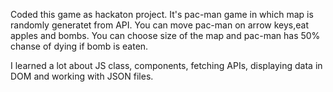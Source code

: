Coded this game as hackaton project. It's pac-man game in which map is randomly generatet from API. You can move pac-man on arrow keys,eat apples and bombs.
You can choose size of the map and pac-man has 50% chanse of dying if bomb is eaten.

I learned a lot about JS class, components, fetching APIs, displaying data in DOM and working with JSON files.
